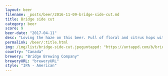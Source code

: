 ```yaml
---
layout: beer
filename: _posts/beer/2016-11-09-bridge-side-cut.md
title: Bridge side cut
category: beer
score: 9
beer-date: "2017-04-11"
desc: "Loving the haze on this beer. Full of floral and citrus hops with a little bit of pine. It's biter but it balances perfectly. Full of flavour but I could drink a bunch of these"
permalink: /beer/:title.html
img: /img/list/bridge-side-cut.jpeguntappd: "https://untappd.com/b/bridge-brewing-company-side-cut/1466879"
country: "Canada"
brewery: "Bridge Brewing Company"
breweryURL: "breweryURL"
style: "IPA - American"
---
```

